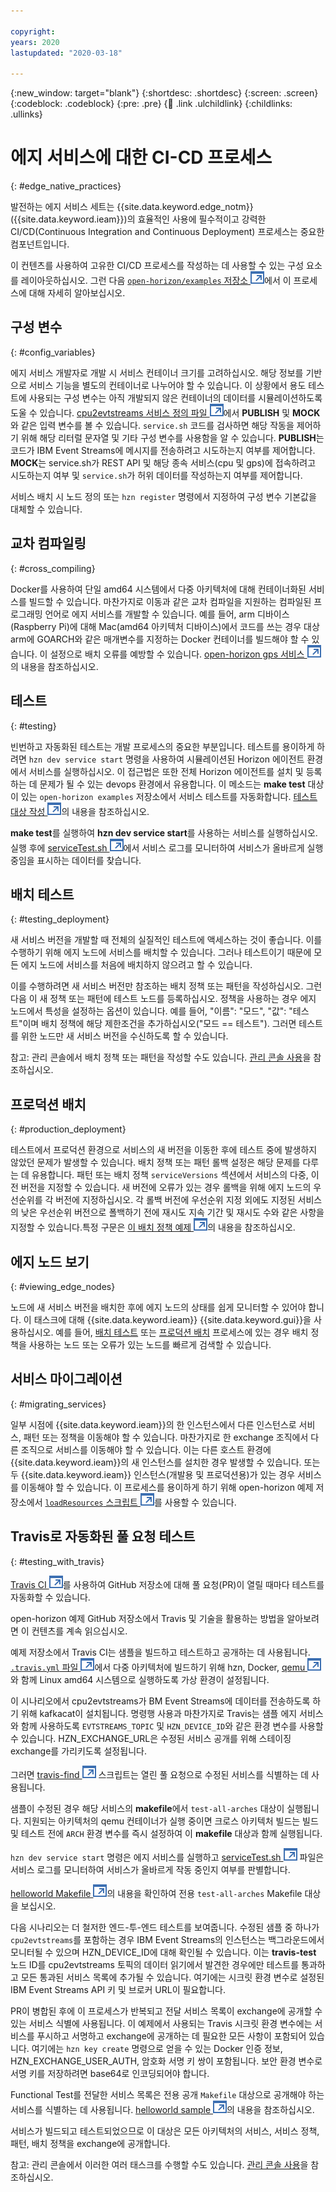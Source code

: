 ```yaml
---

copyright:
years: 2020
lastupdated: "2020-03-18"

---
```


{:new_window: target="blank"}
{:shortdesc: .shortdesc}
{:screen: .screen}
{:codeblock: .codeblock}
{:pre: .pre}
{:child: .link .ulchildlink}
{:childlinks: .ullinks}

# 에지 서비스에 대한 CI-CD 프로세스
{: #edge_native_practices}

발전하는 에지 서비스 세트는 {{site.data.keyword.edge_notm}}({{site.data.keyword.ieam}})의 효율적인 사용에 필수적이고 강력한 CI/CD(Continuous Integration and Continuous Deployment) 프로세스는 중요한 컴포넌트입니다. 

이 컨텐츠를 사용하여 고유한 CI/CD 프로세스를 작성하는 데 사용할 수 있는 구성 요소를 레이아웃하십시오. 그런 다음 [`open-horizon/examples` 저장소 ![새 탭에서 열림](../../images/icons/launch-glyph.svg "새 탭에서 열림")](https://github.com/open-horizon/examples)에서 이 프로세스에 대해 자세히 알아보십시오.

## 구성 변수
{: #config_variables}

에지 서비스 개발자로 개발 시 서비스 컨테이너 크기를 고려하십시오. 해당 정보를 기반으로 서비스 기능을 별도의 컨테이너로 나누어야 할 수 있습니다. 이 상황에서 용도 테스트에 사용되는 구성 변수는 아직 개발되지 않은 컨테이너의 데이터를 시뮬레이션하도록 도울 수 있습니다. [cpu2evtstreams 서비스 정의 파일 ![새 탭에서 열림](../../images/icons/launch-glyph.svg "새 탭에서 열림")](https://github.com/open-horizon/examples/blob/master/edge/evtstreams/cpu2evtstreams/horizon/service.definition.json)에서 **PUBLISH** 및 **MOCK**와 같은 입력 변수를 볼 수 있습니다. `service.sh` 코드를 검사하면 해당 작동을 제어하기 위해 해당 리터럴 문자열 및 기타 구성 변수를 사용함을 알 수 있습니다. **PUBLISH**는 코드가 IBM Event Streams에 메시지를 전송하려고 시도하는지 여부를 제어합니다. **MOCK**는 service.sh가 REST API 및 해당 종속 서비스(cpu 및 gps)에 접속하려고 시도하는지 여부 및 `service.sh`가 허위 데이터를 작성하는지 여부를 제어합니다.

서비스 배치 시 노드 정의 또는 `hzn register` 명령에서 지정하여 구성 변수 기본값을 대체할 수 있습니다.

## 교차 컴파일링
{: #cross_compiling}

Docker를 사용하여 단일 amd64 시스템에서 다중 아키텍처에 대해 컨테이너화된 서비스를 빌드할 수 있습니다. 마찬가지로 이동과 같은 교차 컴파일을 지원하는 컴파일된 프로그래밍 언어로 에지 서비스를 개발할 수 있습니다. 예를 들어, arm 디바이스(Raspberry Pi)에 대해 Mac(amd64 아키텍처 디바이스)에서 코드를 쓰는 경우 대상 arm에 GOARCH와 같은 매개변수를 지정하는 Docker 컨테이너를 빌드해야 할 수 있습니다. 이 설정으로 배치 오류를 예방할 수 있습니다. [open-horizon gps 서비스 ![새 탭에서 열림](../../images/icons/launch-glyph.svg "새 탭에서 열림")](https://github.com/open-horizon/examples/tree/master/edge/services/gps)의 내용을 참조하십시오. 

## 테스트
{: #testing}

빈번하고 자동화된 테스트는 개발 프로세스의 중요한 부분입니다. 테스트를 용이하게 하려면 `hzn dev service start` 명령을 사용하여 시뮬레이션된 Horizon 에이전트 환경에서 서비스를 실행하십시오. 이 접근법은 또한 전체 Horizon 에이전트를 설치 및 등록하는 데 문제가 될 수 있는 devops 환경에서 유용합니다. 이 메소드는 **make test** 대상이 있는 `open-horizon examples` 저장소에서 서비스 테스트를 자동화합니다. [테스트 대상 작성 ![새 탭에서 열림](../../images/icons/launch-glyph.svg "새 탭에서 열림")](https://github.com/open-horizon/examples/blob/305c4f375aafb09733f244ec9a899ce136b6d311/edge/services/helloworld/Makefile#L30)의 내용을 참조하십시오.


**make test**를 실행하여 **hzn dev service start**를 사용하는 서비스를 실행하십시오. 실행 후에 [serviceTest.sh ![새 탭에서 열림](../../images/icons/launch-glyph.svg "새 탭에서 열림")](https://github.com/open-horizon/examples/blob/master/tools/serviceTest.sh)에서 서비스 로그를 모니터하여 서비스가 올바르게 실행 중임을 표시하는 데이터를 찾습니다.

## 배치 테스트
{: #testing_deployment}

새 서비스 버전을 개발할 때 전체의 실질적인 테스트에 액세스하는 것이 좋습니다. 이를 수행하기 위해 에지 노드에 서비스를 배치할 수 있습니다. 그러나 테스트이기 때문에 모든 에지 노드에 서비스를 처음에 배치하지 않으려고 할 수 있습니다.

이를 수행하려면 새 서비스 버전만 참조하는 배치 정책 또는 패턴을 작성하십시오. 그런 다음 이 새 정책 또는 패턴에 테스트 노드를 등록하십시오. 정책을 사용하는 경우 에지 노드에서 특성을 설정하는 옵션이 있습니다. 예를 들어, "이름": "모드", "값": "테스트"이며 배치 정책에 해당 제한조건을 추가하십시오("모드 == 테스트"). 그러면 테스트를 위한 노드만 새 서비스 버전을 수신하도록 할 수 있습니다.

참고: 관리 콘솔에서 배치 정책 또는 패턴을 작성할 수도 있습니다. [관리 콘솔 사용](../getting_started/accessing_ui.md)을 참조하십시오.

## 프로덕션 배치
{: #production_deployment}

테스트에서 프로덕션 환경으로 서비스의 새 버전을 이동한 후에 테스트 중에 발생하지 않았던 문제가 발생할 수 있습니다. 배치 정책 또는 패턴 롤백 설정은 해당 문제를 다루는 데 유용합니다. 패턴 또는 배치 정책 `serviceVersions` 섹션에서 서비스의 다중, 이전 버전을 지정할 수 있습니다. 새 버전에 오류가 있는 경우 롤백을 위해 에지 노드의 우선순위를 각 버전에 지정하십시오. 각 롤백 버전에 우선순위 지정 외에도 지정된 서비스의 낮은 우선순위 버전으로 폴백하기 전에 재시도 지속 기간 및 재시도 수와 같은 사항을 지정할 수 있습니다.특정 구문은 [이 배치 정책 예제 ![새 탭에서 열림](../../images/icons/launch-glyph.svg "새 탭에서 열림")](https://github.com/open-horizon/anax/blob/master/cli/samples/business_policy.json)의 내용을 참조하십시오.

## 에지 노드 보기
{: #viewing_edge_nodes}

노드에 새 서비스 버전을 배치한 후에 에지 노드의 상태를 쉽게 모니터할 수 있어야 합니다. 이 태스크에 대해 {{site.data.keyword.ieam}} {{site.data.keyword.gui}}을 사용하십시오. 예를 들어, [배치 테스트](#testing_deployment) 또는 [프로덕션 배치](#production_deployment) 프로세스에 있는 경우 배치 정책을 사용하는 노드 또는 오류가 있는 노드를 빠르게 검색할 수 있습니다.

## 서비스 마이그레이션
{: #migrating_services}

일부 시점에 {{site.data.keyword.ieam}}의 한 인스턴스에서 다른 인스턴스로 서비스, 패턴 또는 정책을 이동해야 할 수 있습니다. 마찬가지로 한 exchange 조직에서 다른 조직으로 서비스를 이동해야 할 수 있습니다. 이는 다른 호스트 환경에 {{site.data.keyword.ieam}}의 새 인스턴스를 설치한 경우 발생할 수 있습니다. 또는 두 {{site.data.keyword.ieam}} 인스턴스(개발용 및 프로덕션용)가 있는 경우 서비스를 이동해야 할 수 있습니다. 이 프로세스를 용이하게 하기 위해 open-horizon 예제 저장소에서 [`loadResources` 스크립트 ![새 탭에서 열림](../../images/icons/launch-glyph.svg "새 탭에서 열림")](https://github.com/open-horizon/examples/blob/master/tools/loadResources)를 사용할 수 있습니다.

## Travis로 자동화된 풀 요청 테스트
{: #testing_with_travis}

[Travis CI ![새 탭에서 열림](../../images/icons/launch-glyph.svg "새 탭에서 열림")](https://travis-ci.com)를 사용하여 GitHub 저장소에 대해 풀 요청(PR)이 열릴 때마다 테스트를 자동화할 수 있습니다. 

open-horizon 예제 GitHub 저장소에서 Travis 및 기술을 활용하는 방법을 알아보려면 이 컨텐츠를 계속 읽으십시오.

예제 저장소에서 Travis CI는 샘플을 빌드하고 테스트하고 공개하는 데 사용됩니다. [`.travis.yml` 파일 ![새 탭에서 열림](../../images/icons/launch-glyph.svg "새 탭에서 열림")](https://github.com/open-horizon/examples/blob/master/.travis.yml)에서 다중 아키텍처에 빌드하기 위해 hzn, Docker, [qemu ![새 탭에서 열림](../../images/icons/launch-glyph.svg "새 탭에서 열림")](https://github.com/multiarch/qemu-user-static)와 함께 Linux amd64 시스템으로 실행하도록 가상 환경이 설정됩니다.

이 시나리오에서 cpu2evtstreams가 BM Event Streams에 데이터를 전송하도록 하기 위해 kafkacat이 설치됩니다. 명령행 사용과 마찬가지로 Travis는 샘플 에지 서비스와 함께 사용하도록 `EVTSTREAMS_TOPIC` 및 `HZN_DEVICE_ID`와 같은 환경 변수를 사용할 수 있습니다. HZN_EXCHANGE_URL은 수정된 서비스 공개를 위해 스테이징 exchange를 가리키도록 설정됩니다.

그러면 [travis-find ![새 탭에서 열림](../../images/icons/launch-glyph.svg "새 탭에서 열림")](https://github.com/open-horizon/examples/blob/master/tools/travis-find) 스크립트는 열린 풀 요청으로 수정된 서비스를 식별하는 데 사용됩니다.

샘플이 수정된 경우 해당 서비스의 **makefile**에서 `test-all-arches` 대상이 실행됩니다. 지원되는 아키텍처의 qemu 컨테이너가 실행 중이면 크로스 아키텍처 빌드는 빌드 및 테스트 전에 `ARCH` 환경 변수를 즉시 설정하여 이 **makefile** 대상과 함께 실행됩니다. 

`hzn dev service start` 명령은 에지 서비스를 실행하고 [serviceTest.sh ![새 탭에서 열림](../../images/icons/launch-glyph.svg "새 탭에서 열림")](https://github.com/open-horizon/examples/blob/master/tools/serviceTest.sh) 파일은 서비스 로그를 모니터하여 서비스가 올바르게 작동 중인지 여부를 판별합니다.

[helloworld Makefile ![새 탭에서 열림](../../images/icons/launch-glyph.svg "새 탭에서 열림")](https://github.com/open-horizon/examples/blob/afd4a5822aede44616eb5da7cd9dafd4d78f12ec/edge/services/helloworld/Makefile#L24)의 내용을 확인하여 전용 `test-all-arches` Makefile 대상을 보십시오.

다음 시나리오는 더 철저한 엔드-투-엔드 테스트를 보여줍니다. 수정된 샘플 중 하나가 `cpu2evtstreams`를 포함하는 경우 IBM Event Streams의 인스턴스는 백그라운드에서 모니터될 수 있으며 HZN_DEVICE_ID에 대해 확인될 수 있습니다. 이는 **travis-test** 노드 ID를 cpu2evtstreams 토픽의 데이터 읽기에서 발견한 경우에만 테스트를 통과하고 모든 통과된 서비스 목록에 추가될 수 있습니다. 여기에는 시크릿 환경 변수로 설정된 IBM Event Streams API 키 및 브로커 URL이 필요합니다.

PR이 병합된 후에 이 프로세스가 반복되고 전달 서비스 목록이 exchange에 공개할 수 있는 서비스 식별에 사용됩니다. 이 예제에서 사용되는 Travis 시크릿 환경 변수에는 서비스를 푸시하고 서명하고 exchange에 공개하는 데 필요한 모든 사항이 포함되어 있습니다. 여기에는 `hzn key create` 명령으로 얻을 수 있는 Docker 인증 정보, HZN_EXCHANGE_USER_AUTH, 암호화 서명 키 쌍이 포함됩니다. 보안 환경 변수로 서명 키를 저장하려면 base64로 인코딩되어야 합니다.

Functional Test를 전달한 서비스 목록은 전용 공개 `Makefile` 대상으로 공개해야 하는 서비스를 식별하는 데 사용됩니다. [helloworld sample ![새 탭에서 열림](../../images/icons/launch-glyph.svg "새 탭에서 열림")](https://github.com/open-horizon/examples/blob/afd4a5822aede44616eb5da7cd9dafd4d78f12ec/edge/services/helloworld/Makefile#L45)의 내용을 참조하십시오.

서비스가 빌드되고 테스트되었으므로 이 대상은 모든 아키텍처의 서비스, 서비스 정책, 패턴, 배치 정책을 exchange에 공개합니다.

참고: 관리 콘솔에서 이러한 여러 태스크를 수행할 수도 있습니다. [관리 콘솔 사용](../getting_started/accessing_ui.md)을 참조하십시오.

